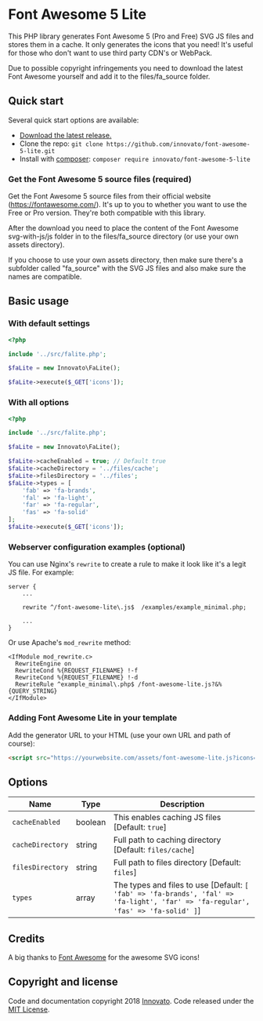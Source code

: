 # Font Awesome 5 Lite
This PHP library generates Font Awesome 5 (Pro and Free) SVG JS files and stores them in a cache. It only generates the icons that you need! It's useful for those who don't want to use third party CDN's or WebPack.  

Due to possible copyright infringements you need to download the latest Font Awesome yourself and add it to the files/fa_source folder.  

## Quick start
Several quick start options are available:

- [Download the latest release.](https://github.com/innovato/font-awesome-5-lite/archive/master.zip)
- Clone the repo: `git clone https://github.com/innovato/font-awesome-5-lite.git`
- Install with [composer](https://www.getcomposer.org/): `composer require innovato/font-awesome-5-lite`

### Get the Font Awesome 5 source files (required)
Get the Font Awesome 5 source files from their official website (https://fontawesome.com/). It's up to you to whether you want to use the Free or Pro version. They're both compatible with this library.

After the download you need to place the content of the Font Awesome svg-with-js/js folder in to the files/fa_source directory (or use your own assets directory).

If you choose to use your own assets directory, then make sure there's a subfolder called "fa_source" with the SVG JS files and also make sure the names are compatible.

## Basic usage
### With default settings
```php
<?php

include '../src/falite.php';

$faLite = new Innovato\FaLite();

$faLite->execute($_GET['icons']);
```

### With all options
```php
<?php

include '../src/falite.php';

$faLite = new Innovato\FaLite();

$faLite->cacheEnabled = true; // Default true
$faLite->cacheDirectory = '../files/cache';
$faLite->filesDirectory = '../files';
$faLite->types = [
    'fab' => 'fa-brands',
    'fal' => 'fa-light',
    'far' => 'fa-regular',
    'fas' => 'fa-solid'
];
$faLite->execute($_GET['icons']);
```

### Webserver configuration examples (optional)

You can use Nginx's `rewrite` to create a rule to make it look like it's a legit JS file. For example:

```
server {
    ...
    
    rewrite ^/font-awesome-lite\.js$  /examples/example_minimal.php;
    
    ...
}
```

Or use Apache's `mod_rewrite` method:
```
<IfModule mod_rewrite.c>
  RewriteEngine on
  RewriteCond %{REQUEST_FILENAME} !-f
  RewriteCond %{REQUEST_FILENAME} !-d
  RewriteRule ^example_minimal\.php$ /font-awesome-lite.js?&%{QUERY_STRING}
</IfModule>
```

### Adding Font Awesome Lite in your template
Add the generator URL to your HTML (use your own URL and path of course):
```html
<script src="https://yourwebsite.com/assets/font-awesome-lite.js?icons=fab innovato, fas arrow-left"></script>
```

## Options
| Name            | Type     | Description |
|-----------------|----------|-------------|
|`cacheEnabled`   | boolean  | This enables caching JS files [Default: `true`] |
|`cacheDirectory` | string   | Full path to caching directory [Default: `files/cache`] |
|`filesDirectory` | string   | Full path to files directory [Default: `files`] |
|`types`          | array    | The types and files to use [Default: `[ 'fab' => 'fa-brands', 'fal' => 'fa-light', 'far' => 'fa-regular', 'fas' => 'fa-solid' ]`] |

## Credits
A big thanks to [Font Awesome](https://github.com/FortAwesome/Font-Awesome) for the awesome SVG icons!

## Copyright and license
Code and documentation copyright 2018 [Innovato](https://innovato.nl/). Code released under the [MIT License](https://github.com/innovato/fontanimate/blob/master/LICENSE).
